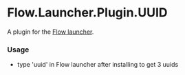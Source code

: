 Flow.Launcher.Plugin.UUID
==================

A plugin for the [Flow launcher](https://github.com/Flow-Launcher/Flow.Launcher).

### Usage
* type 'uuid' in Flow launcher after installing to get 3 uuids